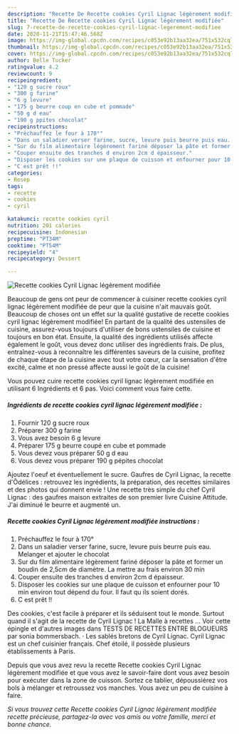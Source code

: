 ```yaml
---
description: "Recette De Recette cookies Cyril Lignac légèrement modifiée"
title: "Recette De Recette cookies Cyril Lignac légèrement modifiée"
slug: 7-recette-de-recette-cookies-cyril-lignac-legerement-modifiee
date: 2020-11-21T15:47:46.568Z
image: https://img-global.cpcdn.com/recipes/c053e92b13aa32ea/751x532cq70/recette-cookies-cyril-lignac-legerement-modifiee-photo-principale-de-la-recette.jpg
thumbnail: https://img-global.cpcdn.com/recipes/c053e92b13aa32ea/751x532cq70/recette-cookies-cyril-lignac-legerement-modifiee-photo-principale-de-la-recette.jpg
cover: https://img-global.cpcdn.com/recipes/c053e92b13aa32ea/751x532cq70/recette-cookies-cyril-lignac-legerement-modifiee-photo-principale-de-la-recette.jpg
author: Belle Tucker
ratingvalue: 4.2
reviewcount: 9
recipeingredient:
- "120 g sucre roux"
- "300 g farine"
- "6 g levure"
- "175 g beurre coup en cube et pommade"
- "50 g d eau"
- "190 g ppites chocolat"
recipeinstructions:
- "Préchauffez le four à 170°"
- "Dans un saladier verser farine, sucre, levure puis beurre puis eau. Melanger et ajouter le chocolat"
- "Sur du film alimentaire légèrement fariné déposer la pâte et former un boudin de 2,5cm de diamètre. La mettre au frais environ 30 min"
- "Couper ensuite des tranches d environ 2cm d épaisseur."
- "Disposer les cookies sur une plaque de cuisson et enfourner pour 10 min environ tout dépend du four. Il faut qu ils soient dorés."
- "C est prêt !!"
categories:
- Resep
tags:
- recette
- cookies
- cyril

katakunci: recette cookies cyril 
nutrition: 201 calories
recipecuisine: Indonesian
preptime: "PT34M"
cooktime: "PT54M"
recipeyield: "4"
recipecategory: Dessert

---
```



![Recette cookies Cyril Lignac légèrement modifiée](https://img-global.cpcdn.com/recipes/c053e92b13aa32ea/751x532cq70/recette-cookies-cyril-lignac-legerement-modifiee-photo-principale-de-la-recette.jpg)

Beaucoup de gens ont peur de commencer à cuisiner recette cookies cyril lignac légèrement modifiée de peur que la cuisine n'ait mauvais goût. Beaucoup de choses ont un effet sur la qualité gustative de recette cookies cyril lignac légèrement modifiée! En partant de la qualité des ustensiles de cuisine, assurez-vous toujours d'utiliser de bons ustensiles de cuisine et toujours en bon état. Ensuite, la qualité des ingrédients utilisés affecte également le goût, vous devez donc utiliser des ingrédients frais. De plus, entraînez-vous à reconnaître les différentes saveurs de la cuisine, profitez de chaque étape de la cuisine avec tout votre cœur, car la sensation d'être excité, calme et non pressé affecte aussi le goût de la cuisine!

<!--inarticleads1-->

Vous pouvez cuire recette cookies cyril lignac légèrement modifiée en utilisant 6 Ingrédients et 6 pas. Voici comment vous faire cette.

##### Ingrédients de recette cookies cyril lignac légèrement modifiée :

1. Fournir 120 g sucre roux
1. Préparer 300 g farine
1. Vous avez besoin 6 g levure
1. Préparer 175 g beurre coupé en cube et pommade
1. Vous devez vous préparer 50 g d eau
1. Vous devez vous préparer 190 g pépites chocolat


Ajoutez l&#39;oeuf et éventuellement le sucre. Gaufres de Cyril Lignac, la recette d&#39;Ôdélices : retrouvez les ingrédients, la préparation, des recettes similaires et des photos qui donnent envie ! Une recette très simple du chef Cyril Lignac : des gaufres maison extraites de son premier livre Cuisine Attitude. J&#39;ai diminué le beurre et augmenté un. 

<!--inarticleads2-->

##### Recette cookies Cyril Lignac légèrement modifiée instructions :

1. Préchauffez le four à 170°
1. Dans un saladier verser farine, sucre, levure puis beurre puis eau. Melanger et ajouter le chocolat
1. Sur du film alimentaire légèrement fariné déposer la pâte et former un boudin de 2,5cm de diamètre. La mettre au frais environ 30 min
1. Couper ensuite des tranches d environ 2cm d épaisseur.
1. Disposer les cookies sur une plaque de cuisson et enfourner pour 10 min environ tout dépend du four. Il faut qu ils soient dorés.
1. C est prêt !!


Des cookies, c&#39;est facile à préparer et ils séduisent tout le monde. Surtout quand il s&#39;agit de la recette de Cyril Lignac ! La Malle à recettes … Voir cette épingle et d&#39;autres images dans TESTS DE RECETTES ENTRE BLOGUEURS par sonia bommersbach. · Les sablés bretons de Cyril Lignac. Cyril Lignac est un chef cuisinier français. Chef étoilé, il possède plusieurs établissements à Paris. 

<!--inarticleads1-->

<p>
Depuis que vous avez revu la recette Recette cookies Cyril Lignac légèrement modifiée et que vous avez le savoir-faire dont vous avez besoin pour exécuter dans la zone de cuisson. Sortez ce tablier, dépoussiérez vos bols à mélanger et retroussez vos manches. Vous avez un peu de cuisine à faire.
</p>

<p>
<i>Si vous trouvez cette Recette cookies Cyril Lignac légèrement modifiée recette précieuse, partagez-la avec vos amis ou votre famille, merci et bonne chance.</i>
</p>
